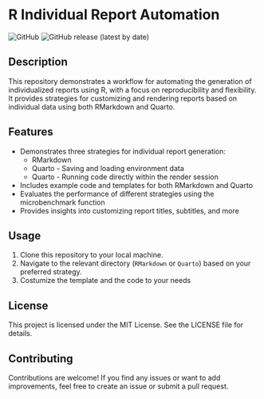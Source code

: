 # R Individual Report Automation
![GitHub](https://img.shields.io/github/license/joaojcorreia/R-individual-report-automation?style=flat-square)
![GitHub release (latest by date)](https://img.shields.io/github/v/release/joaojcorreia/R-individual-report-automation?style=flat-square)


## Description

This repository demonstrates a workflow for automating the generation of individualized reports using R, with a focus on reproducibility and flexibility. It provides strategies for customizing and rendering reports based on individual data using both RMarkdown and Quarto.

## Features

- Demonstrates three strategies for individual report generation:
  - RMarkdown  
  - Quarto - Saving and loading environment data
  - Quarto - Running code directly within the render session
- Includes example code and templates for both RMarkdown and Quarto
- Evaluates the performance of different strategies using the microbenchmark function
- Provides insights into customizing report titles, subtitles, and more

## Usage

1. Clone this repository to your local machine.
2. Navigate to the relevant directory (`RMarkdown` or `Quarto`) based on your preferred strategy.
3. Costumize the template and the code to your needs

## License

This project is licensed under the MIT License. See the LICENSE file for details.

## Contributing

Contributions are welcome! If you find any issues or want to add improvements, feel free to create an issue or submit a pull request.
